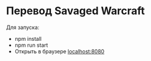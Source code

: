# Перевод Savaged Warcraft

Для запуска:

* npm install
* npm run start
* Открыть в браузере [localhost:8080](http://localhost:8080)
